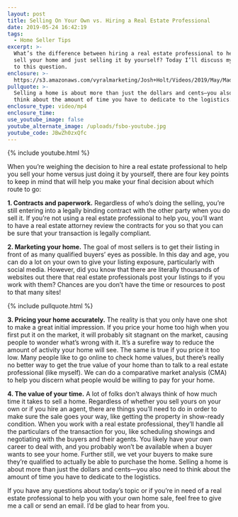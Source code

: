 ```yaml
---
layout: post
title: Selling On Your Own vs. Hiring a Real Estate Professional
date: 2019-05-24 16:42:19
tags:
  - Home Seller Tips
excerpt: >-
  What’s the difference between hiring a real estate professional to help you
  sell your home and just selling it by yourself? Today I’ll discuss my answer
  to this question.
enclosure: >-
  https://s3.amazonaws.com/vyralmarketing/Josh+Holt/Videos/2019/May/Madison%2C+WI+Real+Estate+Agent-+Selling+On+Your+Own+vs.+Hiring+a+Real+Estate+Professional.mp4
pullquote: >-
  Selling a home is about more than just the dollars and cents—you also need to
  think about the amount of time you have to dedicate to the logistics.
enclosure_type: video/mp4
enclosure_time:
use_youtube_image: false
youtube_alternate_image: /uploads/fsbo-youtube.jpg
youtube_code: JBwZh0zxQfc
---
```


{% include youtube.html %}

When you’re weighing the decision to hire a real estate professional to help you sell your home versus just doing it by yourself, there are four key points to keep in mind that will help you make your final decision about which route to go:

**1\. Contracts and paperwork.** Regardless of who’s doing the selling, you’re still entering into a legally binding contract with the other party when you do sell it. If you’re not using a real estate professional to help you, you’ll want to have a real estate attorney review the contracts for you so that you can be sure that your transaction is legally compliant.

**2\. Marketing your home.** The goal of most sellers is to get their listing in front of as many qualified buyers’ eyes as possible. In this day and age, you can do a lot on your own to give your listing exposure, particularly with social media. However, did you know that there are literally thousands of websites out there that real estate professionals post your listings to if you work with them? Chances are you don’t have the time or resources to post to that many sites\!

{% include pullquote.html %}

**3\. Pricing your home accurately.** The reality is that you only have one shot to make a great initial impression. If you price your home too high when you first put it on the market, it will probably sit stagnant on the market, causing people to wonder what’s wrong with it. It’s a surefire way to reduce the amount of activity your home will see. The same is true if you price it too low. Many people like to go online to check home values, but there’s really no better way to get the true value of your home than to talk to a real estate professional (like myself). We can do a comparative market analysis (CMA) to help you discern what people would be willing to pay for your home.

**4\. The value of your time.** A lot of folks don’t always think of how much time it takes to sell a home. Regardless of whether you sell yours on your own or if you hire an agent, there are things you’ll need to do in order to make sure the sale goes your way, like getting the property in show-ready condition. When you work with a real estate professional, they’ll handle all the particulars of the transaction for you, like scheduling showings and negotiating with the buyers and their agents. You likely have your own career to deal with, and you probably won’t be available when a buyer wants to see your home. Further still, we vet your buyers to make sure they’re qualified to actually be able to purchase the home. Selling a home is about more than just the dollars and cents—you also need to think about the amount of time you have to dedicate to the logistics.

If you have any questions about today’s topic or if you’re in need of a real estate professional to help you with your own home sale, feel free to give me a call or send an email. I’d be glad to hear from you.